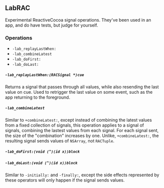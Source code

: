 ## LabRAC

Experimental ReactiveCocoa signal operations. They've been used in an app, and
do have tests, but judge for yourself.

### Operations

* `-lab_replayLastWhen:`
* `-lab_combineLatest`
* `-lab_doFirst:`
* `-lab_doLast:`

##### `-lab_replayLastWhen:(RACSignal *)cue`

Returns a signal that passes through all values, while also resending the last
value on cue. Used to retrigger the last value on some event, such as the app
returning to the foreground.

##### `-lab_combineLatest`

Similar to `+combineLatest:`, except instead of combining the latest values
from a fixed collection of signals, this operation applies to a signal of
signals, combining the lastest values from each signal. For each signal sent,
the size of the "combination" increases by one. Unlike, `+combineLatest:`, the
resulting signal sends values of `NSArray`, not `RACTuple`.

##### `-lab_doFirst:(void (^)(id x))block`
##### `-lab_doLast:(void (^)(id x))block`

Similar to `-initially:` and `-finally:`, except the side effects represented by
these operators will only happen if the signal sends values.
